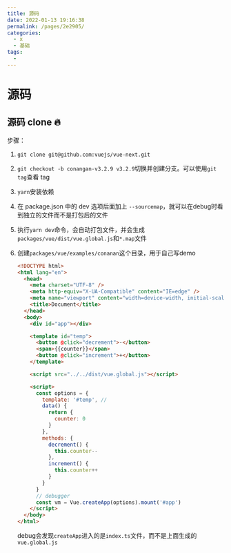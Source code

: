 ```yaml
---
title: 源码
date: 2022-01-13 19:16:38
permalink: /pages/2e2905/
categories:
  - x
  - 基础
tags:
  - 
---
```


# 源码

## 源码 clone 🔥

步骤：

1.   `git clone git@github.com:vuejs/vue-next.git`

2.   `git checkout -b conangan-v3.2.9 v3.2.9`切换并创建分支。可以使用`git tag`查看 tag

3.   `yarn`安装依赖

4.   在 package.json 中的 dev 选项后面加上 `--sourcemap`，就可以在debug时看到独立的文件而不是打包后的文件

5.   执行`yarn dev`命令，会自动打包文件，并会生成`packages/vue/dist/vue.global.js`和`*.map`文件

6.   创建`packages/vue/examples/conanan`这个目录，用于自己写demo

     ```html
     <!DOCTYPE html>
     <html lang="en">
       <head>
         <meta charset="UTF-8" />
         <meta http-equiv="X-UA-Compatible" content="IE=edge" />
         <meta name="viewport" content="width=device-width, initial-scale=1.0" />
         <title>Document</title>
       </head>
       <body>
         <div id="app"></div>
     
         <template id="temp">
           <button @click="decrement">-</button>
           <span>{{counter}}</span>
           <button @click="increment">+</button>
         </template>
     
         <script src="../../dist/vue.global.js"></script>
     
         <script>
           const options = {
             template: '#temp', //
             data() {
               return {
                 counter: 0
               }
             },
             methods: {
               decrement() {
                 this.counter--
               },
               increment() {
                 this.counter++
               }
             }
           }
           // debugger
           const vm = Vue.createApp(options).mount('#app')
         </script>
       </body>
     </html>
     ```

     debug会发现`createApp`进入的是`index.ts`文件，而不是上面生成的`vue.global.js`

